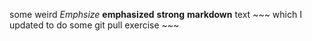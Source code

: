 some weird *Emphsize* __emphasized__ **strong**  __markdown__ text ~~~ which I updated to do some git pull exercise ~~~
